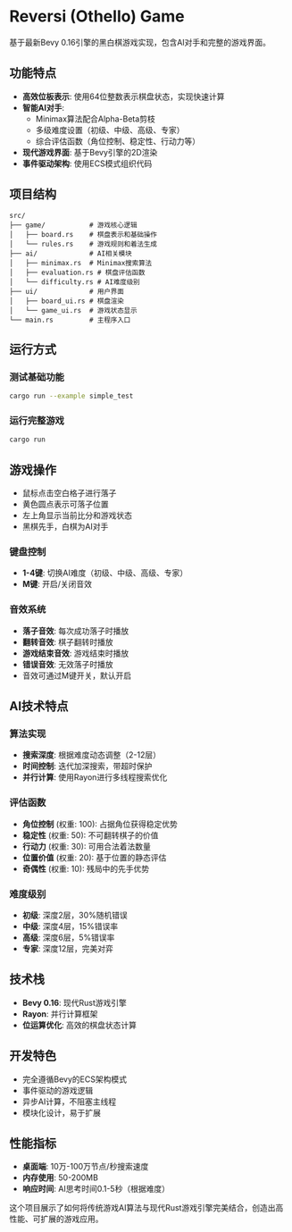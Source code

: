 # Reversi (Othello) Game

基于最新Bevy 0.16引擎的黑白棋游戏实现，包含AI对手和完整的游戏界面。

## 功能特点

- **高效位板表示**: 使用64位整数表示棋盘状态，实现快速计算
- **智能AI对手**: 
  - Minimax算法配合Alpha-Beta剪枝
  - 多级难度设置（初级、中级、高级、专家）
  - 综合评估函数（角位控制、稳定性、行动力等）
- **现代游戏界面**: 基于Bevy引擎的2D渲染
- **事件驱动架构**: 使用ECS模式组织代码

## 项目结构

```
src/
├── game/           # 游戏核心逻辑
│   ├── board.rs    # 棋盘表示和基础操作
│   └── rules.rs    # 游戏规则和着法生成
├── ai/             # AI相关模块
│   ├── minimax.rs  # Minimax搜索算法
│   ├── evaluation.rs # 棋盘评估函数
│   └── difficulty.rs # AI难度级别
├── ui/             # 用户界面
│   ├── board_ui.rs # 棋盘渲染
│   └── game_ui.rs  # 游戏状态显示
└── main.rs         # 主程序入口
```

## 运行方式

### 测试基础功能
```bash
cargo run --example simple_test
```

### 运行完整游戏
```bash
cargo run
```

## 游戏操作

- 鼠标点击空白格子进行落子
- 黄色圆点表示可落子位置
- 左上角显示当前比分和游戏状态
- 黑棋先手，白棋为AI对手

### 键盘控制
- **1-4键**: 切换AI难度（初级、中级、高级、专家）
- **M键**: 开启/关闭音效

### 音效系统
- **落子音效**: 每次成功落子时播放
- **翻转音效**: 棋子翻转时播放
- **游戏结束音效**: 游戏结束时播放
- **错误音效**: 无效落子时播放
- 音效可通过M键开关，默认开启

## AI技术特点

### 算法实现
- **搜索深度**: 根据难度动态调整（2-12层）
- **时间控制**: 迭代加深搜索，带超时保护
- **并行计算**: 使用Rayon进行多线程搜索优化

### 评估函数
- **角位控制** (权重: 100): 占据角位获得稳定优势
- **稳定性** (权重: 50): 不可翻转棋子的价值
- **行动力** (权重: 30): 可用合法着法数量
- **位置价值** (权重: 20): 基于位置的静态评估
- **奇偶性** (权重: 10): 残局中的先手优势

### 难度级别
- **初级**: 深度2层，30%随机错误
- **中级**: 深度4层，15%错误率
- **高级**: 深度6层，5%错误率  
- **专家**: 深度12层，完美对弈

## 技术栈

- **Bevy 0.16**: 现代Rust游戏引擎
- **Rayon**: 并行计算框架
- **位运算优化**: 高效的棋盘状态计算

## 开发特色

- 完全遵循Bevy的ECS架构模式
- 事件驱动的游戏逻辑
- 异步AI计算，不阻塞主线程
- 模块化设计，易于扩展

## 性能指标

- **桌面端**: 10万-100万节点/秒搜索速度
- **内存使用**: 50-200MB
- **响应时间**: AI思考时间0.1-5秒（根据难度）

这个项目展示了如何将传统游戏AI算法与现代Rust游戏引擎完美结合，创造出高性能、可扩展的游戏应用。